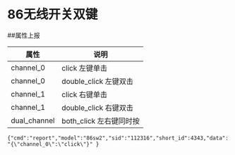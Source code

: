 # 86无线开关双键


##属性上报

| 属性 | 说明 |
| --- | --- |
| channel_0 | click             左键单击 |
| channel_0 | double_click        左键双击 |
| channel_1 | click               右键单击 |
| channel_1 | double_click        右键双击 |
| dual_channel | both_click              左右键同时按 |

```{"cmd":"report","model":"86sw2","sid":"112316","short_id":4343,"data":"{\"channel_0\":\"click\"}" }```
